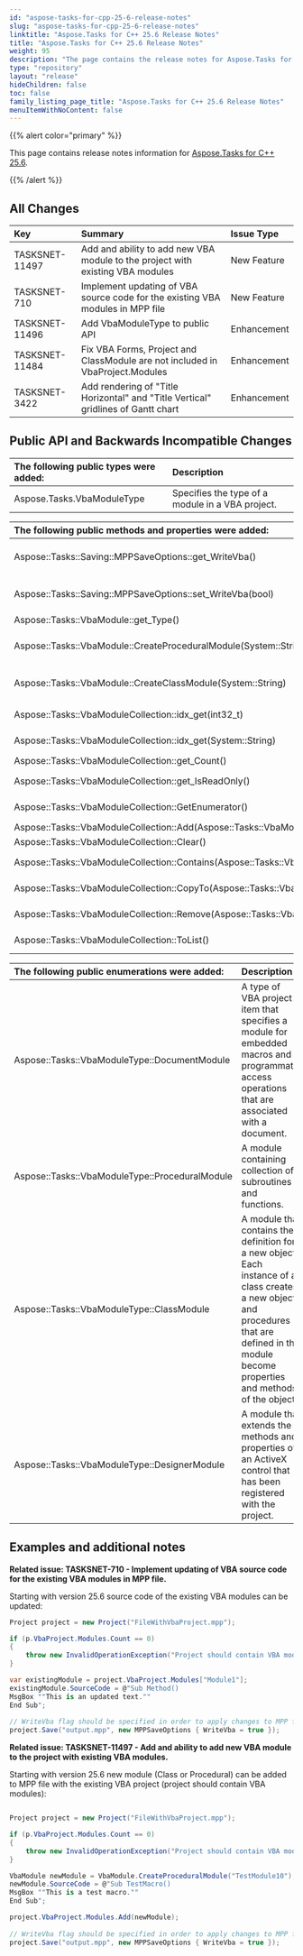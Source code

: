 ```yaml
---
id: "aspose-tasks-for-cpp-25-6-release-notes"
slug: "aspose-tasks-for-cpp-25-6-release-notes"
linktitle: "Aspose.Tasks for C++ 25.6 Release Notes"
title: "Aspose.Tasks for C++ 25.6 Release Notes"
weight: 95
description: "The page contains the release notes for Aspose.Tasks for C++ 25.6."
type: "repository"
layout: "release"
hideChildren: false
toc: false
family_listing_page_title: "Aspose.Tasks for C++ 25.6 Release Notes"
menuItemWithNoContent: false
---
```


{{% alert color="primary" %}} 

This page contains release notes information for [Aspose.Tasks for C++ 25.6](https://releases.aspose.com/tasks/cpp/new-releases/aspose.tasks-for-c++-25.6/).

{{% /alert %}}

## **All Changes**

|**Key**|**Summary**|**Issue Type**|
| :- | :- | :- |
| TASKSNET-11497 | Add and ability to add new VBA module to the project with existing VBA modules | New Feature |
| TASKSNET-710 | Implement updating of VBA source code for the existing VBA modules in MPP file | New Feature |
| TASKSNET-11496 | Add VbaModuleType to public API | Enhancement |
| TASKSNET-11484 | Fix VBA Forms, Project and ClassModule are not included in VbaProject.Modules | Enhancement |
| TASKSNET-3422 | Add rendering of "Title Horizontal" and "Title Vertical" gridlines of Gantt chart | Enhancement |

## **Public API and Backwards Incompatible Changes**

|**The following public types were added:**|**Description**|
| :- | :- |
| Aspose.Tasks.VbaModuleType | Specifies the type of a module in a VBA project. |

|**The following public methods and properties were added:**|**Description**|
| :- | :- |
| Aspose::Tasks::Saving::MPPSaveOptions::get_WriteVba() | Gets a value indicating whether to update existing VBA macros data in MPP file. |
| Aspose::Tasks::Saving::MPPSaveOptions::set_WriteVba(bool) | Sets a value indicating whether to update existing VBA macros data in MPP file. |
| Aspose::Tasks::VbaModule::get_Type() | Gets the type of the module. |
| Aspose::Tasks::VbaModule::CreateProceduralModule(System::String) | Creates an instance of <see cref="T:Aspose.Tasks.VbaModule" /> with VbaModuleType.ProceduralModule type. |
| Aspose::Tasks::VbaModule::CreateClassModule(System::String) | Creates an instance of <see cref="T:Aspose.Tasks.VbaModule" /> with VbaModuleType.ClassModule type. |
| Aspose::Tasks::VbaModuleCollection::idx_get(int32_t) | Gets the module at the specified index. |
| Aspose::Tasks::VbaModuleCollection::idx_get(System::String) | Gets the module with the specified name. |
| Aspose::Tasks::VbaModuleCollection::get_Count() | Gets the count of modules |
| Aspose::Tasks::VbaModuleCollection::get_IsReadOnly() | Returns whether collection is read-only |
| Aspose::Tasks::VbaModuleCollection::GetEnumerator() | Returns the enumerator to iterate over modules |
| Aspose::Tasks::VbaModuleCollection::Add(Aspose::Tasks::VbaModule) | Adds new module to the collection |
| Aspose::Tasks::VbaModuleCollection::Clear() | Removes all newly added modules |
| Aspose::Tasks::VbaModuleCollection::Contains(Aspose::Tasks::VbaModule) | Returns whether the collection contains specified module |
| Aspose::Tasks::VbaModuleCollection::CopyTo(Aspose::Tasks::VbaModule[],Int32_t) | Copy collection content to the array |
| Aspose::Tasks::VbaModuleCollection::Remove(Aspose::Tasks::VbaModule) | Removes specified module from the collection |
| Aspose::Tasks::VbaModuleCollection::ToList() | Converts the collection object to a list of <see cref="T:Aspose.Tasks.VbaModule" /> objects. |

|**The following public enumerations were added:**|**Description**|
| :- | :- |
| Aspose::Tasks::VbaModuleType::DocumentModule | A type of VBA project item that specifies a module for embedded macros and programmatic access operations that are associated with a document. |
| Aspose::Tasks::VbaModuleType::ProceduralModule | A module containing collection of subroutines and functions. |
| Aspose::Tasks::VbaModuleType::ClassModule | A module that contains the definition for a new object. Each instance of a class creates a new object, and procedures that are defined in the module become properties and methods of the object. |
| Aspose::Tasks::VbaModuleType::DesignerModule | A module that extends the methods and properties of an ActiveX control that has been registered with the project. |


## **Examples and additional notes**

**Related issue: TASKSNET-710 - Implement updating of VBA source code for the existing VBA modules in MPP file.**

Starting with version 25.6 source code of the existing VBA modules can be updated:

```cs
Project project = new Project("FileWithVbaProject.mpp");

if (p.VbaProject.Modules.Count == 0)
{
    throw new InvalidOperationException("Project should contain VBA modules");
}

var existingModule = project.VbaProject.Modules["Module1"];
existingModule.SourceCode = @"Sub Method()
MsgBox ""This is an updated text.""
End Sub";
           
// WriteVba flag should be specified in order to apply changes to MPP file.
project.Save("output.mpp", new MPPSaveOptions { WriteVba = true });
```


**Related issue: TASKSNET-11497 - Add and ability to add new VBA module to the project with existing VBA modules.**

Starting with version 25.6 new module (Class or Procedural) can be added to MPP file with the existing VBA project (project should contain VBA modules):

```cs

Project project = new Project("FileWithVbaProject.mpp");

if (p.VbaProject.Modules.Count == 0)
{
    throw new InvalidOperationException("Project should contain VBA modules");
}

VbaModule newModule = VbaModule.CreateProceduralModule("TestModule10");
newModule.SourceCode = @"Sub TestMacro()
MsgBox ""This is a test macro.""
End Sub";

project.VbaProject.Modules.Add(newModule);
            
// WriteVba flag should be specified in order to apply changes to MPP file.
project.Save("output.mpp", new MPPSaveOptions { WriteVba = true });
```